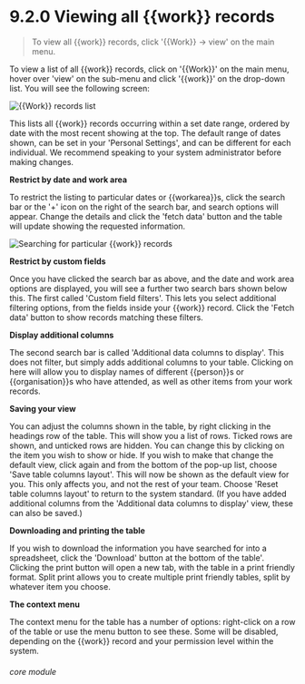 # 9.2.0    Viewing all {{work}} records

> To view all {{work}} records, click '{{Work}} -> view' on the main menu. 

To view a list of all {{work}} records, click on '{{Work}}' on the main menu, hover over 'view' on the sub-menu and click '{{work}}' on the drop-down list. You will see the following screen:

![{{Work}} records list]({{imgpath}}59a.png)

This lists all {{work}} records occurring within a set date range, ordered by date with the most recent showing at the top.  The default range of dates shown, can be set in your 'Personal Settings', and can be different for each individual.  We recommend speaking to your system administrator before making changes.

__Restrict by date and work area__

To restrict the listing to particular dates or {{workarea}}s, click the search bar or the '+' icon on the right of the search bar, and search options will appear. Change the details and click the 'fetch data' button and the table will update showing the requested information.

![Searching for particular {{work}} records]({{imgpath}}59b.png)

__Restrict by custom fields__

Once you have clicked the search bar as above, and the date and work area options are displayed, you will see a further two search bars shown below this.  The first called 'Custom field filters'.  This lets you select additional filtering options, from the fields inside your  {{work}} record.  Click the 'Fetch data' button to show records matching these filters.

__Display additional columns__

The second search bar is called 'Additional data columns to display'.  This does not filter, but simply adds additional columns to your table.  Clicking on here will allow you to display names of different {{person}}s or {{organisation}}s who have attended, as well as other items from your work records.

__Saving your view__

You can adjust the columns shown in the table, by right clicking in the headings row of the table.  This will show you a list of rows.  Ticked rows are shown, and unticked rows are hidden.  You can change this by clicking on the item you wish to show or hide. If you wish to make that change the default view, click again and from the bottom of the pop-up list, choose 'Save table columns layout'.  This will now be shown as the default view for you.  This only affects you, and not the rest of your team.  Choose 'Reset table columns layout' to return to the system standard.  (If you have added additional columns from the 'Additional data columns to display' view, these can also be saved.)

__Downloading and printing the table__

If you wish to download the information you have searched for into a spreadsheet, click the 'Download' button at the bottom of the table'.  Clicking the print button will open a new tab, with the table in a print friendly format.  Split print allows you to create multiple print friendly tables, split by whatever item you choose.

__The context menu__

The context menu for the table has a number of options: right-click on a row of the table or use the menu button to see these. Some will be disabled, depending on the {{work}} record and your permission level within the system.

###### core module

